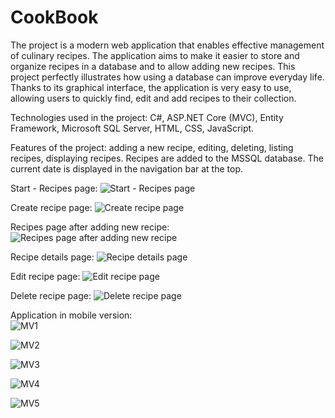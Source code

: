 # CookBook

The project is a modern web application that enables effective management of culinary recipes. The application aims to make it easier to store and organize recipes in a database and to allow adding new recipes. This project perfectly illustrates how using a database can improve everyday life. Thanks to its graphical interface, the application is very easy to use, allowing users to quickly find, edit and add recipes to their collection.

Technologies used in the project: C#, ASP.NET Core (MVC), Entity Framework, Microsoft SQL Server, HTML, CSS, JavaScript.

Features of the project: adding a new recipe, editing, deleting, listing recipes, displaying recipes. Recipes are added to the MSSQL database. The current date is displayed in the navigation bar at the top.

Start - Recipes page:
![Start - Recipes page](https://github.com/karoldziadkowiec/CookBook/blob/master/photos/1.png)

Create recipe page:
![Create recipe page](https://github.com/karoldziadkowiec/CookBook/blob/master/photos/2.png)

Recipes page after adding new recipe:
![Recipes page after adding new recipe](https://github.com/karoldziadkowiec/CookBook/blob/master/photos/3.png)

Recipe details page:
![Recipe details page](https://github.com/karoldziadkowiec/CookBook/blob/master/photos/4.png)

Edit recipe page:
![Edit recipe page](https://github.com/karoldziadkowiec/CookBook/blob/master/photos/5.png)

Delete recipe page:
![Delete recipe page](https://github.com/karoldziadkowiec/CookBook/blob/master/photos/6.png)

Application in mobile version: <br/>
![MV1](https://github.com/karoldziadkowiec/CookBook/blob/master/photos/7.png)

![MV2](https://github.com/karoldziadkowiec/CookBook/blob/master/photos/8.png)

![MV3](https://github.com/karoldziadkowiec/CookBook/blob/master/photos/9.png)

![MV4](https://github.com/karoldziadkowiec/CookBook/blob/master/photos/10.png)

![MV5](https://github.com/karoldziadkowiec/CookBook/blob/master/photos/11.png)
